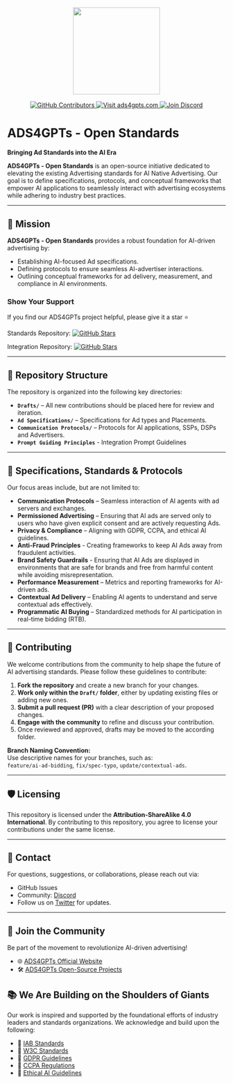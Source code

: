 <h3 align="center">
  <a name="readme-top"></a>
  <img
    src="https://cdn.prod.website-files.com/673d9c01098f16900da8bc69/673d9e478727677924833f4d_Ads4GPTs%20Wordlogo%20Large.png"
    height="200"
  >
</h3>
<div align="center">
<a href="https://GitHub.com/ADS4GPTs/ads4gpts-openstandards/graphs/contributors">
  <img src="https://img.shields.io/github/contributors/ADS4GPTs/ads4gpts.svg" alt="GitHub Contributors">
</a>
<a href="https://ads4gpts.com">
  <img src="https://img.shields.io/badge/Visit-ads4gpts.com-orange" alt="Visit ads4gpts.com">
</a>
<a href="https://discord.gg/Q8BVQ3wZnc">
  <img src="https://img.shields.io/badge/Join-Discord-purple" alt="Join Discord">
</a>
</div>


# ADS4GPTs - Open Standards

**Bringing Ad Standards into the AI Era**  

**ADS4GPTs - Open Standards** is an open-source initiative dedicated to elevating the existing Advertising standards for AI Native Advertising. Our goal is to define specifications, protocols, and conceptual frameworks that empower AI applications to seamlessly interact with advertising ecosystems while adhering to industry best practices.

---

## 🚀 Mission

**ADS4GPTs - Open Standards**  provides a robust foundation for AI-driven advertising by:

- Establishing AI-focused Ad specifications.
- Defining protocols to ensure seamless AI-advertiser interactions.
- Outlining conceptual frameworks for ad delivery, measurement, and compliance in AI environments.

### Show Your Support

If you find our ADS4GPTs project helpful, please give it a star ⭐️

Standards Repository: [![GitHub Stars](https://img.shields.io/github/stars/ADS4GPTs/ads4gpts-openstandards?style=social)](https://github.com/ADS4GPTs/ads4gpts-openstandards/stargazers)

Integration Repository: [![GitHub Stars](https://img.shields.io/github/stars/ADS4GPTs/ads4gpts?style=social)](https://github.com/ADS4GPTs/ads4gpts/stargazers)

---

## 📂 Repository Structure

The repository is organized into the following key directories:

- **`Drafts/`** – All new contributions should be placed here for review and iteration.
- **`Ad Specifications/`** – Specifications for Ad types and Placements.
- **`Communication Protocols/`** – Protocols for AI applications, SSPs, DSPs and Advertisers.
- **`Prompt Guiding Principles`** - Integration Prompt Guidelines

---

## 📖 Specifications, Standards & Protocols

Our focus areas include, but are not limited to:

- **Communication Protocols** – Seamless interaction of AI agents with ad servers and exchanges.
- **Permissioned Advertising** – Ensuring that AI ads are served only to users who have given explicit consent and are actively requesting Ads.
- **Privacy & Compliance** – Aligning with GDPR, CCPA, and ethical AI guidelines.
- **Anti-Fraud Principles** - Creating frameworks to keep AI Ads away from fraudulent activities.
- **Brand Safety Guardrails** - Ensuring that AI Ads are displayed in environments that are safe for brands and free from harmful content while avoiding misrepresentation.
- **Performance Measurement** – Metrics and reporting frameworks for AI-driven ads.
- **Contextual Ad Delivery** – Enabling AI agents to understand and serve contextual ads effectively.
- **Programmatic AI Buying** – Standardized methods for AI participation in real-time bidding (RTB).

---

## 🤝 Contributing

We welcome contributions from the community to help shape the future of AI advertising standards. Please follow these guidelines to contribute:

1. **Fork the repository** and create a new branch for your changes.
2. **Work only within the `Draft/` folder**, either by updating existing files or adding new ones.
3. **Submit a pull request (PR)** with a clear description of your proposed changes.
4. **Engage with the community** to refine and discuss your contribution.
5. Once reviewed and approved, drafts may be moved to the according folder.

**Branch Naming Convention:**  
Use descriptive names for your branches, such as:  
`feature/ai-ad-bidding`, `fix/spec-typo`, `update/contextual-ads`.

---

## 🛡️ Licensing

This repository is licensed under the **Attribution-ShareAlike 4.0 International**. By contributing to this repository, you agree to license your contributions under the same license.

---

## 📧 Contact

For questions, suggestions, or collaborations, please reach out via:

- GitHub Issues
- Community: [Discord](https://discord.gg/Q8BVQ3wZnc)
- Follow us on [Twitter](https://twitter.com/ads4gpts) for updates.

---

## 🌟 Join the Community

Be part of the movement to revolutionize AI-driven advertising! 

- 🌐 [ADS4GPTs Official Website](https://ads4gpts.com)
- 🛠️ [ADS4GPTs Open-Source Projects](https://github.com/ADS4GPTs)

## 📚 We Are Building on the Shoulders of Giants

Our work is inspired and supported by the foundational efforts of industry leaders and standards organizations. We acknowledge and build upon the following:

- 📖 [IAB Standards](https://www.iab.com/)
- 📖 [W3C Standards](https://www.w3.org/standards/)
- 📖 [GDPR Guidelines](https://gdpr.eu/)
- 📖 [CCPA Regulations](https://oag.ca.gov/privacy/ccpa)
- 📖 [Ethical AI Guidelines](https://www.un.org/en/ethics/ethical-ai)
